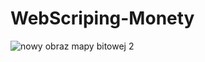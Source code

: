 # WebScriping-Monety

![nowy obraz mapy bitowej 2](https://user-images.githubusercontent.com/28359348/46045973-ac14ee80-c11f-11e8-89d6-b995ecc23063.jpg)

